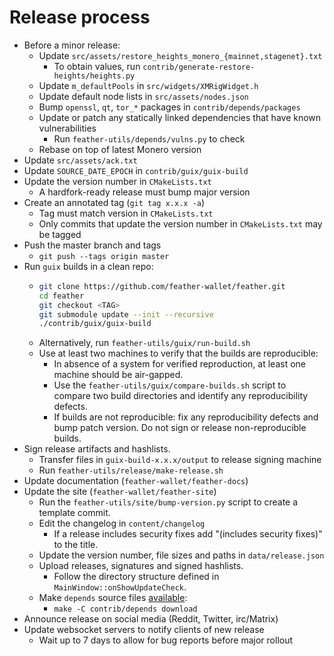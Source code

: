 # Release process

- Before a minor release:
  - Update `src/assets/restore_heights_monero_{mainnet,stagenet}.txt`
    - To obtain values, run `contrib/generate-restore-heights/heights.py`
  - Update `m_defaultPools` in `src/widgets/XMRigWidget.h`
  - Update default node lists in `src/assets/nodes.json`
  - Bump `openssl`, `qt`, `tor_*` packages in `contrib/depends/packages`
  - Update or patch any statically linked dependencies that have known vulnerabilities
    - Run `feather-utils/depends/vulns.py` to check
  - Rebase on top of latest Monero version
- Update `src/assets/ack.txt`
- Update `SOURCE_DATE_EPOCH` in `contrib/guix/guix-build`
- Update the version number in `CMakeLists.txt`
  - A hardfork-ready release must bump major version
- Create an annotated tag (`git tag x.x.x -a`)
  - Tag must match version in `CMakeLists.txt`
  - Only commits that update the version number in `CMakeLists.txt` may be tagged
- Push the master branch and tags
  - `git push --tags origin master`
- Run `guix` builds in a clean repo:
  - ```bash
    git clone https://github.com/feather-wallet/feather.git
    cd feather
    git checkout <TAG>
    git submodule update --init --recursive
    ./contrib/guix/guix-build
    ```
  - Alternatively, run `feather-utils/guix/run-build.sh`
  - Use at least two machines to verify that the builds are reproducible:
    - In absence of a system for verified reproduction, at least one machine should be air-gapped.
    - Use the `feather-utils/guix/compare-builds.sh` script to compare two build directories and identify any reproducibility defects.
    - If builds are not reproducible: fix any reproducibility defects and bump patch version. Do not sign or release non-reproducible builds.
- Sign release artifacts and hashlists.
  - Transfer files in `guix-build-x.x.x/output` to release signing machine
  - Run `feather-utils/release/make-release.sh`
- Update documentation (`feather-wallet/feather-docs`)
- Update the site (`feather-wallet/feather-site`)
  - Run the `feather-utils/site/bump-version.py` script to create a template commit.
  - Edit the changelog in `content/changelog`
    - If a release includes security fixes add "(includes security fixes)" to the title.
  - Update the version number, file sizes and paths in `data/release.json`
  - Upload releases, signatures and signed hashlists.
    - Follow the directory structure defined in `MainWindow::onShowUpdateCheck`.
  - Make `depends` source files [available](https://featherwallet.org/files/sources/):
    - `make -C contrib/depends download`
- Announce release on social media (Reddit, Twitter, irc/Matrix)
- Update websocket servers to notify clients of new release
  - Wait up to 7 days to allow for bug reports before major rollout
